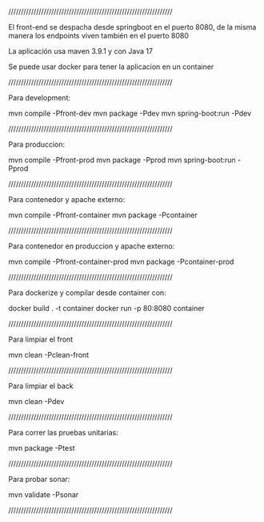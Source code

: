 /////////////////////////////////////////////////////////////////

El front-end se despacha desde springboot en el puerto 8080, de la misma manera los endpoints viven también en el puerto 8080

La aplicación usa maven 3.9.1 y con Java 17

Se puede usar docker para tener la aplicacion en un container

/////////////////////////////////////////////////////////////////

Para development:

mvn compile -Pfront-dev
mvn package -Pdev
mvn spring-boot:run -Pdev

/////////////////////////////////////////////////////////////////

Para produccion:

mvn compile -Pfront-prod
mvn package -Pprod
mvn spring-boot:run -Pprod

/////////////////////////////////////////////////////////////////

Para contenedor y apache externo:

mvn compile -Pfront-container
mvn package -Pcontainer

/////////////////////////////////////////////////////////////////

Para contenedor en produccion y apache externo:

mvn compile -Pfront-container-prod
mvn package -Pcontainer-prod

/////////////////////////////////////////////////////////////////

Para dockerize y compilar desde container con:

docker build . -t container
docker run -p 80:8080 container

/////////////////////////////////////////////////////////////////

Para limpiar el front

mvn clean -Pclean-front

/////////////////////////////////////////////////////////////////

Para limpiar el back

mvn clean -Pdev

/////////////////////////////////////////////////////////////////

Para correr las pruebas unitarias:

mvn package -Ptest

/////////////////////////////////////////////////////////////////

Para probar sonar:

mvn validate -Psonar

/////////////////////////////////////////////////////////////////